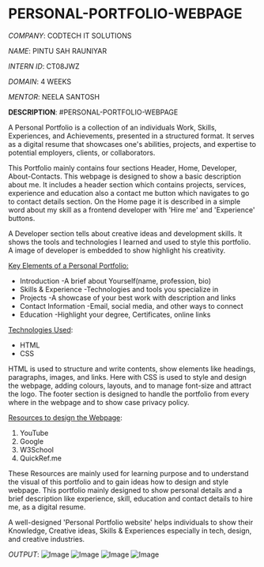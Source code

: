 # PERSONAL-PORTFOLIO-WEBPAGE

*COMPANY*: CODTECH IT SOLUTIONS

*NAME*: PINTU SAH RAUNIYAR

*INTERN ID*: CT08JWZ

*DOMAIN*: 4 WEEKS

*MENTOR*: NEELA SANTOSH

**DESCRIPTION**:
#PERSONAL-PORTFOLIO-WEBPAGE

A Personal Portfolio is a collection of an individuals Work, Skills, Experiences, and Achievements, presented in a structured format. It serves as a digital resume that showcases one's abilities, projects, and expertise to potential employers, clients, or collaborators.

This Portfolio mainly contains four sections Header, Home, Developer, About-Contacts. This webpage is designed to show a basic description about me. It includes a header section which contains projects, services, experience and education also a contact me button which navigates to go to contact details section. On the Home page it is described in a simple word about my skill as a frontend developer with 'Hire me' and 'Experience' buttons.

A Developer section tells about creative ideas and development skills. It shows the tools and technologies I learned and used to style this portfolio. A image of developer is embedded to show highlight his creativity.

<u>Key Elements of a Personal Portfolio:</u>
- Introduction -A brief about Yourself(name, profession, bio)
- Skills & Experience -Technologies and tools you specialize in
- Projects -A showcase of your best work with description and links
- Contact Information -Email, social media, and other ways to connect
- Education -Highlight your degree, Certificates, online links

<u>Technologies Used</u>:
- HTML
- CSS

HTML is used to structure and write contents, show elements like headings, paragraphs, images, and links. Here with CSS is used to style and design the webpage, adding colours, layouts, and to manage font-size and attract the logo. The footer section is designed to handle the portfolio from every where in the webpage and to show case privacy policy.

<u>Resources to design the Webpage</u>:
1. YouTube
2. Google
3. W3School
4. QuickRef.me
   
These Resources are mainly used for learning purpose and to understand the visual of this portfolio and to gain ideas how to design and style webpage. This portfolio mainly designed to show personal details and a brief description like experience, skill, education and contact details to hire me, as a digital resume.

A well-designed 'Personal Portfolio website' helps individuals to show their Knowledge, Creative ideas, Skills & Experiences especially in tech, design, and creative industries.

*OUTPUT*:
![Image](https://github.com/user-attachments/assets/bbdd861e-4aed-4c9e-889d-9dc7467a50a4)
![Image](https://github.com/user-attachments/assets/19d586e9-16e9-486e-a0ca-7a7f377ebe22)
![Image](https://github.com/user-attachments/assets/9621433f-4700-417c-8f36-db80f0a5e6a9)
![Image](https://github.com/user-attachments/assets/5c064898-b024-4a21-9792-bf506dcdcb84)
